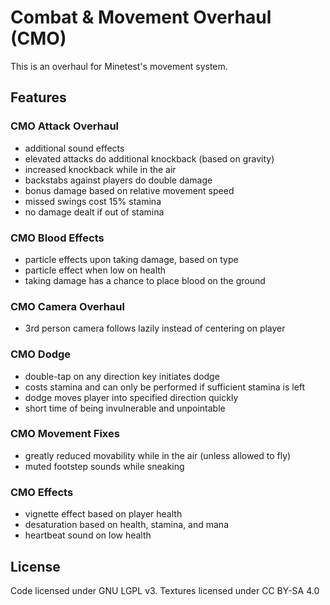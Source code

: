 # Combat & Movement Overhaul (CMO)
This is an overhaul for Minetest's movement system.

## Features

### CMO Attack Overhaul
- additional sound effects
- elevated attacks do additional knockback (based on gravity)
- increased knockback while in the air
- backstabs against players do double damage
- bonus damage based on relative movement speed
- missed swings cost 15% stamina
- no damage dealt if out of stamina

### CMO Blood Effects
- particle effects upon taking damage, based on type
- particle effect when low on health
- taking damage has a chance to place blood on the ground

### CMO Camera Overhaul
- 3rd person camera follows lazily instead of centering on player

### CMO Dodge
- double-tap on any direction key initiates dodge
- costs stamina and can only be performed if sufficient stamina is left
- dodge moves player into specified direction quickly
- short time of being invulnerable and unpointable

### CMO Movement Fixes
- greatly reduced movability while in the air (unless allowed to fly)
- muted footstep sounds while sneaking

### CMO Effects
- vignette effect based on player health
- desaturation based on health, stamina, and mana
- heartbeat sound on low health

## License
Code licensed under GNU LGPL v3. Textures licensed under CC BY-SA 4.0